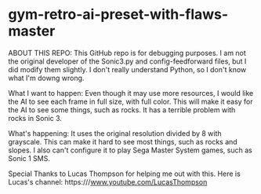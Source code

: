 # gym-retro-ai-preset-with-flaws-master
ABOUT THIS REPO: This GitHub repo is for debugging purposes. I am not the original developer of the Sonic3.py and config-feedforward files, but I did modify them slightly. I don't really understand Python, so I don't know what I'm downg wrong.

What I want to happen: Even though it may use more resources, I would like the AI to see each frame in full size, with full color. This will make it easy for the AI to see some things, such as rocks. It has a terrible problem with rocks in Sonic 3.

What's happening: It uses the original resolution divided by 8 with grayscale. This can make it hard to see most things, such as rocks and slopes. I also can't configure it to play Sega Master System games, such as Sonic 1 SMS.

Special Thanks to Lucas Thompson for helping me out with this. Here is Lucas's channel: https:///www.youtube.com/LucasThompson
